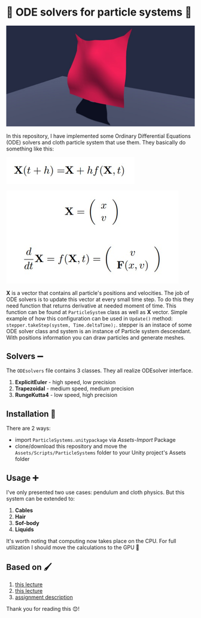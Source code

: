 # 🧮 ODE solvers for particle systems 🧮
![banner](Images/banner.jpg)

In this repository, I have implemented some Ordinary Differential Equations (ODE) solvers and cloth particle system that use them. They basically do something like this: 

![formula](https://github.com/akihiko47/ODE-solvers-for-particle-physics-in-Unity/blob/main/Images/formula2.jpg)

![formula](https://github.com/akihiko47/ODE-solvers-for-particle-physics-in-Unity/blob/main/Images/formula1.jpg)

**X** is a vector that contains all particle's positions and velocities. The job of ODE solvers is to update this vector at every small time step. To do this they need function that returns derivative at needed moment of time.
This function can be found at `ParticleSystem` class as well as **X** vector. Simple example of how this configuration can be used in `Update()` method: `stepper.takeStep(system, Time.deltaTime);`. stepper is an instace of some 
ODE solver class and system is an instance of Particle system descendant. With positions information you can draw particles and generate meshes.

## Solvers ➖
The `ODEsolvers` file contains 3 classes. They all realize ODEsolver interface.
1) **ExplicitEuler** - high speed, low precision
2) **Trapezoidal** - medium speed, medium precision
3) **RungeKutta4** - low speed, high precision

## Installation 🔧
There are 2 ways:
- import `ParticleSystems.unitypackage` via *Assets-Import* Package
- clone/download this repository and move the `Assets/Scripts/ParticleSystems` folder to your Unity project's Assets folder

## Usage ➕
I've only presented two use cases: pendulum and cloth physics. But this system can be extended to:
1) **Cables**
2) **Hair**
3) **Sof-body**
4) **Liquids**

It's worth noting that computing now takes place on the CPU. For full utilization I should move the calculations to the GPU 🥴

## Based on 🖌️
1) [this lecture](https://www.youtube.com/watch?v=Hl2L_rfOBaQ&list=PLQ3UicqQtfNuBjzJ-KEWmG1yjiRMXYKhh&index=7&ab_channel=JustinSolomon)
2) [this lecture](https://www.youtube.com/watch?v=-M67aWT6m_c&list=PLQ3UicqQtfNuBjzJ-KEWmG1yjiRMXYKhh&index=8&ab_channel=JustinSolomon)
3) [assignment description](https://ocw.mit.edu/courses/6-837-computer-graphics-fall-2012/resources/mit6_837f12_assn3/)

Thank you for reading this 😊!